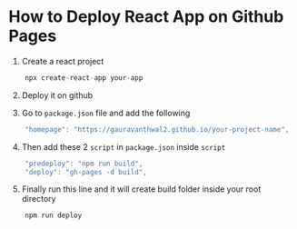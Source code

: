 # How to Deploy React App on Github Pages

1. Create a react project 
```javascript
    npx create-react-app your-app
```
2. Deploy it on github

3. Go to ```package.json``` file and add the following
```javascript
    "homepage": "https://gauravanthwal2.github.io/your-project-name",
```
4. Then add these 2 ```script``` in ```package.json``` inside ```script```
```javascript
    "predeploy": "npm run build",
    "deploy": "gh-pages -d build",
```
5. Finally run this line and it will create build folder inside your root directory
```
    npm run deploy
```